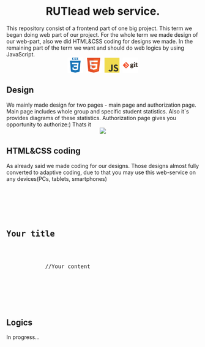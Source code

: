 <div id="header" align="center">
<h1>RUTlead web service.</h1>
</div>
This repository consist of a frontend part of one big project.
This term we began doing web part of our project. For the whole term we made design of our web-part, also we did HTML&CSS coding for designs we made. In the remaining part of the term we want and should do web logics by using JavaScript.

<div align="center">
  <img src="https://github.com/devicons/devicon/blob/master/icons/css3/css3-plain-wordmark.svg"  title="CSS3" alt="CSS" width="40" height="40"/>&nbsp;
  <img src="https://github.com/devicons/devicon/blob/master/icons/html5/html5-original.svg" title="HTML5" alt="HTML" width="40" height="40"/>&nbsp;
  <img src="https://github.com/devicons/devicon/blob/master/icons/javascript/javascript-original.svg" title="JavaScript" alt="JavaScript" width="40" height="40"/>&nbsp;
  <img src="https://github.com/devicons/devicon/blob/master/icons/git/git-original-wordmark.svg" title="Git" **alt="Git" width="40" height="40"/>
</div>
<h2>Design</h2>
<div>
We mainly made design for two pages - main page and authorization page.
Main page includes whole group and specific student statistics. Also it`s provides diagrams of these statistics.
Authorization page gives you opportunity to authorize:) Thats it
</div>
<div id="header" align="center">
<img src="https://github.com/ImmortalIdiot/RUTLead-Web-Frontend/assets/129608390/6386f0b0-0a03-4414-951d-55e267ab6fb0" width=500/>
</div>
<h2>HTML&CSS coding</h2>
As already said we made coding for our designs. Those designs almost fully converted to adaptive coding, due to that you may use this web-service on any devices(PCs, tablets, smartphones)
<pre>
    <div class="container">
        <div class="block two first">
            <h2>Your title</h2>
            <div class="wrap">
            //Your content
            </div>
        </div>
    </div>
</pre>
<h2>Logics</h2>
In progress...



